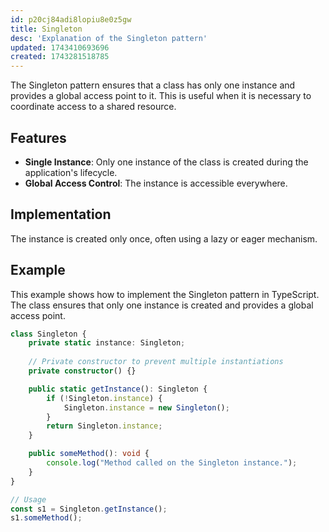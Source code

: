 ```yaml
---
id: p20cj84adi8lopiu8e0z5gw
title: Singleton
desc: 'Explanation of the Singleton pattern'
updated: 1743410693696
created: 1743281518785
---
```

The Singleton pattern ensures that a class has only one instance and provides a global access point to it. This is useful when it is necessary to coordinate access to a shared resource.

## Features

- **Single Instance**: Only one instance of the class is created during the application's lifecycle.
- **Global Access Control**: The instance is accessible everywhere.

## Implementation

The instance is created only once, often using a lazy or eager mechanism.

## Example

This example shows how to implement the Singleton pattern in TypeScript.  
The class ensures that only one instance is created and provides a global access point.

```typescript
class Singleton {
    private static instance: Singleton;
    
    // Private constructor to prevent multiple instantiations
    private constructor() {}

    public static getInstance(): Singleton {
        if (!Singleton.instance) {
            Singleton.instance = new Singleton();
        }
        return Singleton.instance;
    }

    public someMethod(): void {
        console.log("Method called on the Singleton instance.");
    }
}

// Usage
const s1 = Singleton.getInstance();
s1.someMethod();
```
